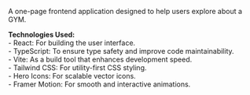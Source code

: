 A one-page frontend application designed to help users explore about a GYM. 

**Technologies Used:**<br/>
     - React: For building the user interface.<br/>
     - TypeScript: To ensure type safety and improve code maintainability.<br/>
     - Vite: As a build tool that enhances development speed.<br/>
     - Tailwind CSS: For utility-first CSS styling.<br/>
     - Hero Icons: For scalable vector icons.<br/>
     - Framer Motion: For smooth and interactive animations.<br/>
